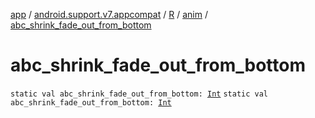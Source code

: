 [app](../../../index.md) / [android.support.v7.appcompat](../../index.md) / [R](../index.md) / [anim](index.md) / [abc_shrink_fade_out_from_bottom](.)

# abc_shrink_fade_out_from_bottom

`static val abc_shrink_fade_out_from_bottom: `[`Int`](https://kotlinlang.org/api/latest/jvm/stdlib/kotlin/-int/index.html)
`static val abc_shrink_fade_out_from_bottom: `[`Int`](https://kotlinlang.org/api/latest/jvm/stdlib/kotlin/-int/index.html)
